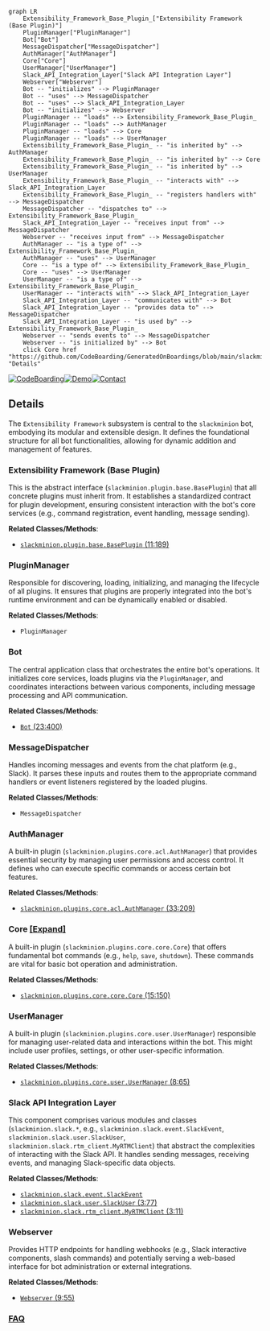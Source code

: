 ```mermaid
graph LR
    Extensibility_Framework_Base_Plugin_["Extensibility Framework (Base Plugin)"]
    PluginManager["PluginManager"]
    Bot["Bot"]
    MessageDispatcher["MessageDispatcher"]
    AuthManager["AuthManager"]
    Core["Core"]
    UserManager["UserManager"]
    Slack_API_Integration_Layer["Slack API Integration Layer"]
    Webserver["Webserver"]
    Bot -- "initializes" --> PluginManager
    Bot -- "uses" --> MessageDispatcher
    Bot -- "uses" --> Slack_API_Integration_Layer
    Bot -- "initializes" --> Webserver
    PluginManager -- "loads" --> Extensibility_Framework_Base_Plugin_
    PluginManager -- "loads" --> AuthManager
    PluginManager -- "loads" --> Core
    PluginManager -- "loads" --> UserManager
    Extensibility_Framework_Base_Plugin_ -- "is inherited by" --> AuthManager
    Extensibility_Framework_Base_Plugin_ -- "is inherited by" --> Core
    Extensibility_Framework_Base_Plugin_ -- "is inherited by" --> UserManager
    Extensibility_Framework_Base_Plugin_ -- "interacts with" --> Slack_API_Integration_Layer
    Extensibility_Framework_Base_Plugin_ -- "registers handlers with" --> MessageDispatcher
    MessageDispatcher -- "dispatches to" --> Extensibility_Framework_Base_Plugin_
    Slack_API_Integration_Layer -- "receives input from" --> MessageDispatcher
    Webserver -- "receives input from" --> MessageDispatcher
    AuthManager -- "is a type of" --> Extensibility_Framework_Base_Plugin_
    AuthManager -- "uses" --> UserManager
    Core -- "is a type of" --> Extensibility_Framework_Base_Plugin_
    Core -- "uses" --> UserManager
    UserManager -- "is a type of" --> Extensibility_Framework_Base_Plugin_
    UserManager -- "interacts with" --> Slack_API_Integration_Layer
    Slack_API_Integration_Layer -- "communicates with" --> Bot
    Slack_API_Integration_Layer -- "provides data to" --> MessageDispatcher
    Slack_API_Integration_Layer -- "is used by" --> Extensibility_Framework_Base_Plugin_
    Webserver -- "sends events to" --> MessageDispatcher
    Webserver -- "is initialized by" --> Bot
    click Core href "https://github.com/CodeBoarding/GeneratedOnBoardings/blob/main/slackminion/Core.md" "Details"
```

[![CodeBoarding](https://img.shields.io/badge/Generated%20by-CodeBoarding-9cf?style=flat-square)](https://github.com/CodeBoarding/GeneratedOnBoardings)[![Demo](https://img.shields.io/badge/Try%20our-Demo-blue?style=flat-square)](https://www.codeboarding.org/demo)[![Contact](https://img.shields.io/badge/Contact%20us%20-%20contact@codeboarding.org-lightgrey?style=flat-square)](mailto:contact@codeboarding.org)

## Details

The `Extensibility Framework` subsystem is central to the `slackminion` bot, embodying its modular and extensible design. It defines the foundational structure for all bot functionalities, allowing for dynamic addition and management of features.

### Extensibility Framework (Base Plugin)
This is the abstract interface (`slackminion.plugin.base.BasePlugin`) that all concrete plugins must inherit from. It establishes a standardized contract for plugin development, ensuring consistent interaction with the bot's core services (e.g., command registration, event handling, message sending).


**Related Classes/Methods**:

- <a href="https://github.com/pinterest/slackminion/blob/master/slackminion/plugin/base.py#L11-L189" target="_blank" rel="noopener noreferrer">`slackminion.plugin.base.BasePlugin` (11:189)</a>


### PluginManager
Responsible for discovering, loading, initializing, and managing the lifecycle of all plugins. It ensures that plugins are properly integrated into the bot's runtime environment and can be dynamically enabled or disabled.


**Related Classes/Methods**:

- `PluginManager`


### Bot
The central application class that orchestrates the entire bot's operations. It initializes core services, loads plugins via the `PluginManager`, and coordinates interactions between various components, including message processing and API communication.


**Related Classes/Methods**:

- <a href="https://github.com/pinterest/slackminion/blob/master/slackminion/bot.py#L23-L400" target="_blank" rel="noopener noreferrer">`Bot` (23:400)</a>


### MessageDispatcher
Handles incoming messages and events from the chat platform (e.g., Slack). It parses these inputs and routes them to the appropriate command handlers or event listeners registered by the loaded plugins.


**Related Classes/Methods**:

- `MessageDispatcher`


### AuthManager
A built-in plugin (`slackminion.plugins.core.acl.AuthManager`) that provides essential security by managing user permissions and access control. It defines who can execute specific commands or access certain bot features.


**Related Classes/Methods**:

- <a href="https://github.com/pinterest/slackminion/blob/master/slackminion/plugins/core/acl.py#L33-L209" target="_blank" rel="noopener noreferrer">`slackminion.plugins.core.acl.AuthManager` (33:209)</a>


### Core [[Expand]](./Core.md)
A built-in plugin (`slackminion.plugins.core.core.Core`) that offers fundamental bot commands (e.g., `help`, `save`, `shutdown`). These commands are vital for basic bot operation and administration.


**Related Classes/Methods**:

- <a href="https://github.com/pinterest/slackminion/blob/master/slackminion/plugins/core/core.py#L15-L150" target="_blank" rel="noopener noreferrer">`slackminion.plugins.core.core.Core` (15:150)</a>


### UserManager
A built-in plugin (`slackminion.plugins.core.user.UserManager`) responsible for managing user-related data and interactions within the bot. This might include user profiles, settings, or other user-specific information.


**Related Classes/Methods**:

- <a href="https://github.com/pinterest/slackminion/blob/master/slackminion/plugins/core/user.py#L8-L65" target="_blank" rel="noopener noreferrer">`slackminion.plugins.core.user.UserManager` (8:65)</a>


### Slack API Integration Layer
This component comprises various modules and classes (`slackminion.slack.*`, e.g., `slackminion.slack.event.SlackEvent`, `slackminion.slack.user.SlackUser`, `slackminion.slack.rtm_client.MyRTMClient`) that abstract the complexities of interacting with the Slack API. It handles sending messages, receiving events, and managing Slack-specific data objects.


**Related Classes/Methods**:

- <a href="https://github.com/pinterest/slackminion/blob/master/slackminion/slack/event.py" target="_blank" rel="noopener noreferrer">`slackminion.slack.event.SlackEvent`</a>
- <a href="https://github.com/pinterest/slackminion/blob/master/slackminion/slack/user.py#L3-L77" target="_blank" rel="noopener noreferrer">`slackminion.slack.user.SlackUser` (3:77)</a>
- <a href="https://github.com/pinterest/slackminion/blob/master/slackminion/slack/rtm_client.py#L3-L11" target="_blank" rel="noopener noreferrer">`slackminion.slack.rtm_client.MyRTMClient` (3:11)</a>


### Webserver
Provides HTTP endpoints for handling webhooks (e.g., Slack interactive components, slash commands) and potentially serving a web-based interface for bot administration or external integrations.


**Related Classes/Methods**:

- <a href="https://github.com/pinterest/slackminion/blob/master/slackminion/webserver.py#L9-L55" target="_blank" rel="noopener noreferrer">`Webserver` (9:55)</a>




### [FAQ](https://github.com/CodeBoarding/GeneratedOnBoardings/tree/main?tab=readme-ov-file#faq)